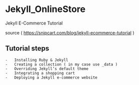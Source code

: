 # Jekyll_OnlineStore
Jekyll E-Commerce Tutorial

source ( https://snipcart.com/blog/jekyll-ecommerce-tutorial )

## Tutorial steps 

    -   Installing Ruby & Jekyll
    -   Creating a collection ( in my case use _data )
    -   Overriding Jekyll’s default theme
    -   Integrating a shopping cart
    -   Deploying a Jekyll e-commerce website
